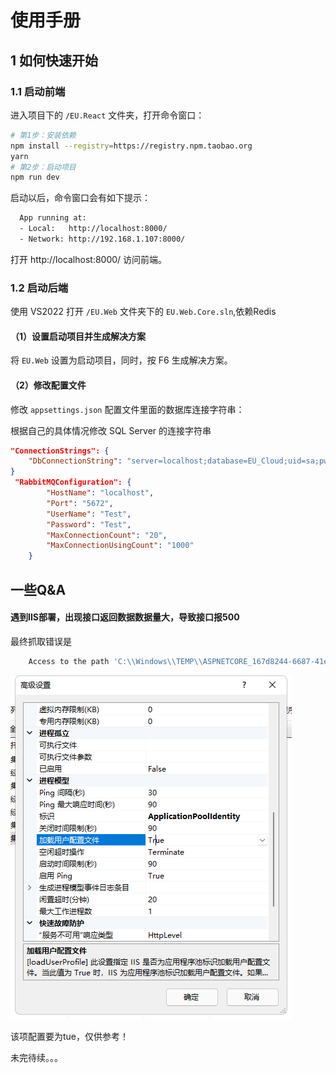 # 使用手册



## 1 如何快速开始

### 1.1 启动前端

进入项目下的 `/EU.React` 文件夹，打开命令窗口：

```bash
# 第1步：安装依赖
npm install --registry=https://registry.npm.taobao.org
yarn
# 第2步：启动项目
npm run dev
```

启动以后，命令窗口会有如下提示：

```bash
  App running at:
  - Local:   http://localhost:8000/ 
  - Network: http://192.168.1.107:8000/
```

打开 http://localhost:8000/ 访问前端。

### 1.2 启动后端

使用 VS2022 打开 `/EU.Web` 文件夹下的 `EU.Web.Core.sln`,依赖Redis

#### （1）设置启动项目并生成解决方案

将 `EU.Web` 设置为启动项目，同时，按 F6 生成解决方案。

#### （2）修改配置文件

修改 `appsettings.json` 配置文件里面的数据库连接字符串：

根据自己的具体情况修改 SQL Server 的连接字符串

```json
"ConnectionStrings": {
    "DbConnectionString": "server=localhost;database=EU_Cloud;uid=sa;pwd=123456;",
}
 "RabbitMQConfiguration": {
        "HostName": "localhost",
        "Port": "5672",
        "UserName": "Test",
        "Password": "Test",
        "MaxConnectionCount": "20",
        "MaxConnectionUsingCount": "1000"
    }
```

## 一些Q&A

#### 遇到IIS部署，出现接口返回数据数据量大，导致接口报500

最终抓取错误是
```bash
    Access to the path 'C:\\Windows\\TEMP\\ASPNETCORE_167d8244-6687-41e2-9d07-8bdef5575e20.tmp' is denied
```

![image-7cf3c1d528d40ea7d4bccf1b98b057c](./images/7cf3c1d528d40ea7d4bccf1b98b057c.png)

该项配置要为tue，仅供参考！

未完待续。。。
